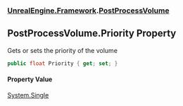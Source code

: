 ### [UnrealEngine.Framework](UnrealEngine_Framework.md 'UnrealEngine.Framework').[PostProcessVolume](PostProcessVolume.md 'UnrealEngine.Framework.PostProcessVolume')
## PostProcessVolume.Priority Property
Gets or sets the priority of the volume  
```csharp
public float Priority { get; set; }
```
#### Property Value
[System.Single](https://docs.microsoft.com/en-us/dotnet/api/System.Single 'System.Single')
